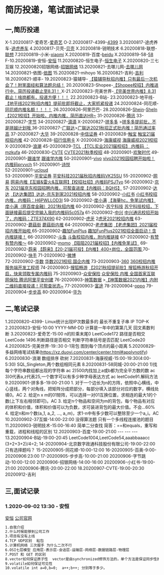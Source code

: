 # 简历投递，笔试面试记录

## 一,简历投递
 X-1.20200817-爱奇艺-[爱奇艺](http://zhaopin.iqiyi.com/campus.html#/my-recruit?recruitmenId=88)
 O-2.20200817-4399-[4399](https://hr.4399om.com/?r=userCenter/index)
 3.20200817-途虎养车-[途虎养车](https://app.mokahr.com/m/candidate/applications/deliver-query/tuhu)
 4.20200817-贝壳-[贝壳](http://campus.ke.com/Portal/Apply/Index)
 X.20200818-锐明技术
 6.20200818-联想-[联想](https://talent.lenovo.com.cn/resume/myapply)
 7.20200819-小米-[xiaomi](https://app.mokahr.com/m/candidate/applications/deliver-query/xiaomi/)
 X.20200819-百度-[beidu](https://talent.baidu.com/external/baidu/campus.html#/individualCenter)
 X.20200819-58-[58](http://campus.58.com/Portal/Apply/Index)
 F-10.20200819-安恒-[安恒](https://campus.dbappsecurity.com.cn/campus_apply/dbappsecurity/7835#/candidateHome/applications)
 11.20200820-恒生电子-[恒生电子](http://campus.hundsun.com/Portal/Apply/Index)
 X.20200820-三七互娱[](https://zhaopin.37.com/index.php?m=Home&c=user&a=index)
 12.20200820招银网络-[招银网络](https://cmbntjob.cmbchina.com/pages/mycenter/default.html)
 13.20200821-去哪儿网-[去哪儿网](https://app.mokahr.com/m/candidate/applications/deliver-query/qunar)
 14.20200821-依图-[依图](https://app.mokahr.com/m/candidate/applications/deliver-query/yitu-inc)
 15.20200821-mihoyo
 16.20200821-吉利-[吉利](https://campus.geely.com/home/userCenter/toUserCenter/2)
 18.20200821-顺丰-[](http://campus.sf-express.com/#/personalCenter)
 19.20200823-猿辅导-[](https://app.mokahr.com/m/candidate/applications/deliver-query/fenbi) [【猿辅导秋招内推】只有最后一次机会了！附笔面经和算法题总结！](https://www.nowcoder.com/discuss/445102)
 20.20200823-Shopee-[]()[【Shopee校招】内推进行中，简历投递截止至8.31！ ](https://www.nowcoder.com/discuss/461892)
 X-21.20200823-完美世界-[]()[【完美世界内推】8.31截止！啥岗都有，投递方便！！！](https://www.nowcoder.com/discuss/473209)
 22.20200823-B站-[]()[]()
 23.20200823-地平线-[](http://horizon.hotjob.cn/wt/Horizon/web/index/applyPositionN310!listApplyPosition?brandCode=1&operational=ee2a6b405f7e21a4cd834daf0c3e100dd178846c01bb29cd075f99f7f539da9f845058b98226c1dc4ee85ee898d155bb42d55395d06889919dfd7960ff723ecf0256923700d40c4d9094c7d138455107c9d5de96a897236ec1e32b049ab580b7)
        [【地平线2021秋招内推】提前批即将截止，大家抓紧投递](https://www.nowcoder.com/discuss/476218)
 24.20200824-同花顺-[](http://talent.10jqka.com.cn/default/usercenter/index/) [同花顺内推名额！！！！](https://www.nowcoder.com/discuss/486796)
 26.20200826-阿里巴巴-[](https://campus.alibaba.com/myJobApply.htm)
 28.20200826-[Shein](app.mokahr.com)-[SheIn 【2021校招】开始啦，内推内推，简历直达HR~](https://www.nowcoder.com/discuss/456845)
 31-20200826-[腾讯](https://join.qq.com/submit.php)
 33-20200827-[字节](https://job.bytedance.com/campus/position/application?referral_code=GQCEQ3W)
 34-20200827-[滴滴](https://app.mokahr.com/campus_apply/didiglobal/6223?recommendCode=rcfNht#/candidateHome/applications)
 X-20200827-[拼多多](https://careers.pinduoduo.com/campus/personal-center) >[拼多多提前批，不是拼越计划哦 ](https://www.nowcoder.com/discuss/478747)
 36-20200827-[广联达](mokahr)>[广联达2021秋招正式批内推！简历通过率高](https://www.nowcoder.com/discuss/474053)
 37-20200827-[大华](https://dahua.zhiye.com/Portal/Apply/Index)
 39-20200828-[中信证券](https://careers.citics.com/apply/)
 41-20200828-[触宝](https://app.mokahr.com/recommendation-apply/cootek) [触宝21届校招内推](https://www.nowcoder.com/discuss/475365?from=21tpqcb)
 42-20200828-[招行信用卡](https://zhaopin.ccc.cmbchina.com/applicant/index.html#/applicationHistory)
 X-20200829-[海康威视](https://campushr.hikvision.com/myDelivery.html) [海康威视2021校招](https://www.nowcoder.com/discuss/492811)
 X-20200829-[浪潮](https://inspur.hcmcloud.cn/recruit#/progress)
 45-20200829-[TCL](https://sc.hotjob.cn/wt/TCL/web/index/applyPositionN300!listApplyPosition?brandCode=1&operational=117a7a84f9433b2b14d231d4c94ef37e93b04d3e63e9bc922acb58e7f9360b7fb1eb646679187492ba758fd656599a563bc3c6cb3f71c1a74fc4b1fed98565f00bbca3e7062ba105bec5abe3886258590c11f512741441b7)
                [【TCL实业2021届校招】 内推码 ：mzkufa](https://www.nowcoder.com/discuss/492550)
 46-20200830-[CVTE](https://careers.cvte.com/zone/resume/applications) [CVTE2021秋季校招](https://www.nowcoder.com/discuss/493086)
 48-20200901-[欢聚时代](https://app.mokahr.com/m/candidate/applications/deliver-query/hjsd)
 49-20200901-[跟谁学](app.mokahr.com) [跟谁学内推](https://www.nowcoder.com/discuss/494161)
 50-20200901-[vivo](https://hr.vivo.com/wt/vivo/web/templet1000/index/corpshowNewDeliveryRecordvivo!listApplyPosition?operational=7a7f1e4fbfeeee51c055329405e396635adbc3d767cbeb722cc178e0e35d10afc3e35c5fd914f1c7915f9dcd9aa4b9ae16248efc01801f5373ef4d7a66693861ebea3a6d6c859454e186c59d5c39789e3a35d3bc615ff6f440be5479a6b6664edf9be67b5d0c227c) 
        [vivo2021校园招聘开始啦！内推码prvvch](https://www.nowcoder.com/discuss/485251)
 51-20200901-[诗悦](https://shiyue.zhiye.com/Portal/Apply/Index)   
 52-20200901-[ucloud]()   
 53-20200901-[平安证券](https://campus.pingan.com/personalcenter/center)  [平安科技2021届秋招内推码VK25SU](https://www.nowcoder.com/discuss/482702)
 55-20200902-[网易](https://game.campus.163.com/personal) [网易内推【互娱&雷火&互联网】【校招社招】内推码PSJTyo](https://www.nowcoder.com/discuss/446261)
 56-20200902-[京东](http://campus.jd.com/web/apply/myjob)  [2021届京东校园招聘内推，可帮查进度【内推码：BQHS】](https://www.nowcoder.com/discuss/484903)
 57-20200902-[达达](app.mokahr.com) [【达达集团】达达-京东到家2021校招内推](https://www.nowcoder.com/discuss/484688)
 58-20200902-[小红书](https://campus.liepin.com/apply/showapplylist/) [小红书校招内推，内推码：H6PWLLOD3I](https://www.nowcoder.com/discuss/482009)
 59-20200902-[度小满]()  [【海量hc，免笔试内推】度小满（原百度金融）2021秋招内推](https://www.nowcoder.com/discuss/483921)
 60-20200902-[苏宁科技]()  [苏宁科技校招，下面链接最后提交完输入我的内推码5c057a](https://www.nowcoder.com/discuss/469964)
 61-20200902-[中兴](http://job.zte.com.cn/ZTE.Graduate.Web/Index/Index.aspx) [中兴通讯校招开始了，内推码：ZTE374X90](https://www.nowcoder.com/discuss/485253)
 62-20200902-[虎牙]() 2[虎牙2021校招内推](https://www.nowcoder.com/discuss/496510)
 63-20200902-[蘑菇街](https://job.mogu.com/#/candidate?_k=d36nqx)   [蘑菇街内推](https://www.nowcoder.com/discuss/495964)
 64-20200902-[老虎集团](app.mokahr.com) [【老虎集团】2021届校招内推开始啦 ](https://www.nowcoder.com/discuss/472472)
 65-20200902-[趣加FunPlus](app.mokahr.com) [趣加FunPlus2021校招全面启动！含内推链接！](https://www.nowcoder.com/discuss/480367)
 66-20200902-[斗鱼](app.mokahr.com) [斗鱼校招内推，附内推链接](https://www.nowcoder.com/discuss/459536)
 67-20200902-[有赞](http://campus.youzan.com/campus_apply/youzan/3749#/candidateHome/applications) [有赞内推～](https://www.nowcoder.com/discuss/478048)
 68-20200902-[momo](app.mokahr.com) [【陌陌2021届校招】【内推免笔试】](https://www.nowcoder.com/discuss/496244)
 69-20200902-[蔚来](https://www.hotjob.cn/wt/niocampus/web/index?webUserFrom=100101#/pc) [【蔚来】【20-21届可投】【内推】400+岗位，全国范围 ](https://www.nowcoder.com/discuss/464721)
 70-20200902-[快手](https://campus.kuaishou.cn/recruit/campus/e/#/campus/my-apply/?internalPerson=C6KT9iPtJQQm3yuRlCvrzw%3D%3D) 
 71-20200902-[微博](https://career.sina.com.cn/portal/myapply?gql=glluemeuser%3D%257B%257Bglluemeuser.id%257D%257D%26record_type__ns%3DInternal%2520Transfer)      
 72-20200902-[华数](https://wasu.zhiye.com/Portal/Apply/Index) [华数2021校招 国企内推](https://www.nowcoder.com/discuss/496219)
 73-20200903-[360](app.mokahr.com) [360校招内推服务端开发工程师](https://www.nowcoder.com/discuss/497172)
 74-20200903-[搜狐畅游](http://zhaopin.changyou.com/wt/changyou/web/index/applyPosition210!listApplyPosition?brandCode=1&operational=4f6342c9e20bd14b3d7c799182f09b0d11a2d715f95a5393a1c902d5301d22a3fa4a5cfe4adc4a0e38e5bca29cc60c09ef57f354acab31080dccc2a98d2025d12649d7cbabc9b0a054f958bf53c48a3171fc8a3b86ee7bada7f1a42b594de68c) 
            [【2021秋招提前批】搜狐畅游秋招开启，快来领取专属内推码](https://www.nowcoder.com/discuss/458556)
 75-20200903-[众安保险](app.mokahr.com) [众安保险 内推 全国首家互联网保险 腾讯阿里平安创建](https://www.nowcoder.com/discuss/476692)
 76-20200903-[神策数据](app.mokahr.com) >[【神策数据2021内推】内附二维码直接投递！可帮查状态~](https://www.nowcoder.com/discuss/472969)
 77-20200903-[富途](app.mokahr.com) 
 78-20200904-[oppo](https://xiaoyuan.zhaopin.com/resume/delivery)
 79-20200904-[步步高](https://xiaozhao.eebbk.com/delivery/record?channel=1)
 80-20200904-[华为](https://career.huawei.com/reccampportal/portal5/appjob-campus.html)
## 二,笔试记录
1.20200820-4399-
    Linux统计出现IP次数最多的
    最长不重复子串
    IP TOP-K
2.20200823-安恒-10:00
    YYYY-MM-DD 计算是一年中的第第几天
    回文素数判断
3.20200823-爱奇艺-15:00
    n的阶乘末尾0 LeetCode172
    路径是否相交 LeetCode 1496.判断路径是否相交
    判断字符串括号是否匹配 LeetCode20
4.20200825-完美世界-19::30
    0-1背包
    图到每个顶点的最小距离
5.20200829-多益网络笔试结果(https://xz.duoyi.com/center/center.html#applynotify)
6.20200830-浪潮
    数组排序
    砍树
7.20200831-海康视威-15:00-19:30(4:00-5:30)
    SQL,Singleton,两个数组相同元素
8.20200831-58同城-20:00-21:00
    1)找每个字符串数组都出现的字符串 ac
    2)500内找加上a或b都为完全平方数的数 ac
    3)0代表a,z代表25,一个数字可以有多少种字母表达方式 ac leetCode91.解码方法
9.20200901-拼多多-19:00-21:00
    1. 对于一个边长为n的方阵，依照中心横线，中心竖线，两个对角线，把矩阵分成把部分，每部分填入该部分对应的数字，横线处填0。AC
    2. 给定n x m的01矩阵，可以选择一对01互换位置，求相连的最大1的个数(上下左右相邻即可)。AC
    3. 给定n个物品和空间为m的背包，每个物品有对应的体积和价值，体积和价值可以为负数，求可装进背包的最大价值。不会...60%
    4. 给定n和m个数(a_1, a_2, ..., a_m)，求1-n中有多少数可以整除至少一个a_i。AC
10.20200902-37互娱-14:00-22:00
    没得算法题   只有一个多线程连接池的题目
11.20200903-锐明技术-15:00-16:40
    简单二分查找  简答：==和equals，重写和重载，进程和线程的区别
12.20200903-百度-19:00-21:00
    --- --- ---
13.20200904-B站-19:00-20:45
    LeetCode1004,LeetCode54,aaabbaaacc (3+2+3+2)/4=2; 
14-20200904-北京数字政通科技股份有限公司-19:00-22:00
    只有选择题吗？
15-20200905-同花顺-10:00-12:00
16-20200905-百奥-9:00-20200906:23:00
17-20200905-步步高-10:00-21:00
20200906-字节跳动-10:00-12:00
20200906-招银网络-14:00-16:00
20200906-小红书-19:00-21:00
20200906-腾讯-20:00-22:00
18.20200907-CVTE-19:00-20:30
20200912-吉利
## 三,面试记录
### 1.2020-09-02 13:30 - 安恒 
[安恒](https://campus.dbappsecurity.com.cn/campus_apply/dbappsecurity/7835#/candidateHome/applications)
[公司官网](https://www.dbappsecurity.com.cn/)
```markdown
1.自我介绍
2.什么时候能够到公司工作
3.项目有没有上线
4.TCP UDP区别  粘包
5.计算机网络 三次握手 为什么二次不行
6.OSI七层模型 应用层-表示层-会话层-运输层-网络层-数据链路层-物理层
7.POST 和 GET 的区别
8.vector如何保证原子性  vector是由synchronized修饰方法的，单个方法是保证同步性的
9.volatile如何保证可见性
10.volatile int a=0,b=0;  a++;b++; 分别等于多少。
```
### 

###

### 
